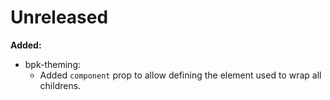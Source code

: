 # Unreleased

**Added:**
- bpk-theming:
  - Added `component` prop to allow defining the element used to wrap all childrens.
